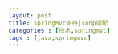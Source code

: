 ```yaml
---
layout: post
title: springMvc支持jsonp适配
categories : [技术,springmvc]
tags : [java,springmvc] 
---
```



 


